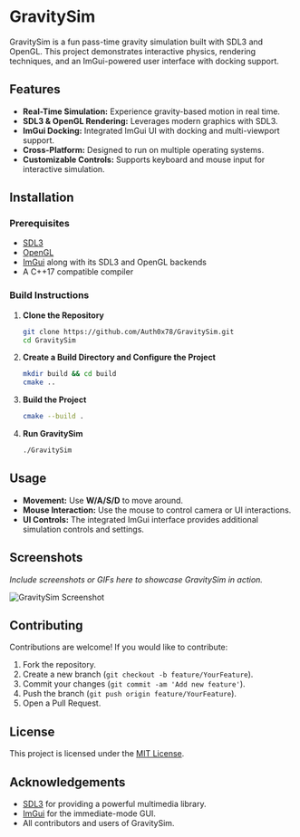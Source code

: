 # GravitySim

GravitySim is a fun pass-time gravity simulation built with SDL3 and OpenGL. This project demonstrates interactive physics, rendering techniques, and an ImGui-powered user interface with docking support.

## Features

- **Real-Time Simulation:** Experience gravity-based motion in real time.
- **SDL3 & OpenGL Rendering:** Leverages modern graphics with SDL3.
- **ImGui Docking:** Integrated ImGui UI with docking and multi-viewport support.
- **Cross-Platform:** Designed to run on multiple operating systems.
- **Customizable Controls:** Supports keyboard and mouse input for interactive simulation.

## Installation

### Prerequisites

- [SDL3](https://libsdl.org/)
- [OpenGL](https://www.opengl.org/)
- [ImGui](https://github.com/ocornut/imgui) along with its SDL3 and OpenGL backends
- A C++17 compatible compiler

### Build Instructions

1. **Clone the Repository**
   ```bash
   git clone https://github.com/Auth0x78/GravitySim.git
   cd GravitySim
   ```

2. **Create a Build Directory and Configure the Project**
   ```bash
   mkdir build && cd build
   cmake ..
   ```

3. **Build the Project**
   ```bash
   cmake --build .
   ```

4. **Run GravitySim**
   ```bash
   ./GravitySim
   ```

## Usage

- **Movement:** Use **W/A/S/D** to move around.
- **Mouse Interaction:** Use the mouse to control camera or UI interactions.
- **UI Controls:** The integrated ImGui interface provides additional simulation controls and settings.

## Screenshots

*Include screenshots or GIFs here to showcase GravitySim in action.*

![GravitySim Screenshot](![image](https://github.com/user-attachments/assets/d2506491-185c-4978-b339-15e80c30729c)
)

## Contributing

Contributions are welcome! If you would like to contribute:

1. Fork the repository.
2. Create a new branch (`git checkout -b feature/YourFeature`).
3. Commit your changes (`git commit -am 'Add new feature'`).
4. Push the branch (`git push origin feature/YourFeature`).
5. Open a Pull Request.

## License

This project is licensed under the [MIT License](LICENSE).

## Acknowledgements

- [SDL3](https://libsdl.org/) for providing a powerful multimedia library.
- [ImGui](https://github.com/ocornut/imgui) for the immediate-mode GUI.
- All contributors and users of GravitySim.
